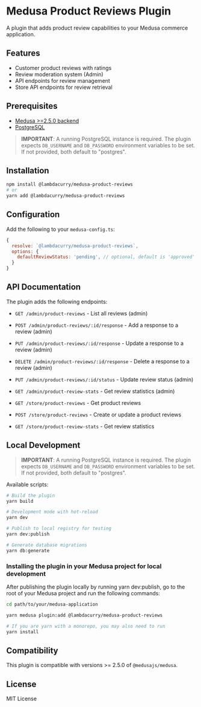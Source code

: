 # Medusa Product Reviews Plugin

A plugin that adds product review capabilities to your Medusa commerce application.

## Features

- Customer product reviews with ratings
- Review moderation system (Admin)
- API endpoints for review management
- Store API endpoints for review retrieval

## Prerequisites

- [Medusa >=2.5.0 backend](https://docs.medusajs.com/development/backend/install)
- [PostgreSQL](https://docs.medusajs.com/development/backend/prepare-environment#postgresql)

> **IMPORTANT**: A running PostgreSQL instance is required. The plugin expects `DB_USERNAME` and `DB_PASSWORD` environment variables to be set. If not provided, both default to "postgres".

## Installation

```bash
npm install @lambdacurry/medusa-product-reviews
# or
yarn add @lambdacurry/medusa-product-reviews
```

## Configuration

Add the following to your `medusa-config.ts`:

```js
{
  resolve: `@lambdacurry/medusa-product-reviews`,
  options: {
    defaultReviewStatus: 'pending', // optional, default is 'approved'
  }
}
```

## API Documentation

The plugin adds the following endpoints:

- `GET /admin/product-reviews` - List all reviews (admin)
- `POST /admin/product-reviews/:id/response` - Add a response to a review (admin)
- `PUT /admin/product-reviews/:id/response` - Update a response to a review (admin)
- `DELETE /admin/product-reviews/:id/response` - Delete a response to a review (admin)
- `PUT /admin/product-reviews/:id/status` - Update review status (admin)
- `GET /admin/product-review-stats` - Get review statistics (admin)


- `GET /store/product-reviews` - Get product reviews
- `POST /store/product-reviews` - Create or update a product reviews
- `GET /store/product-review-stats` - Get review statistics

## Local Development

> **IMPORTANT**: A running PostgreSQL instance is required. The plugin expects `DB_USERNAME` and `DB_PASSWORD` environment variables to be set. If not provided, both default to "postgres".

Available scripts:
```bash
# Build the plugin
yarn build

# Development mode with hot-reload
yarn dev

# Publish to local registry for testing
yarn dev:publish

# Generate database migrations
yarn db:generate
```

### Installing the plugin in your Medusa project for local development
After publishing the plugin locally by running yarn dev:publish, go to the root of your Medusa project and run the following commands:

```bash
cd path/to/your/medusa-application

yarn medusa plugin:add @lambdacurry/medusa-product-reviews

# If you are yarn with a monorepo, you may also need to run
yarn install
```

## Compatibility

This plugin is compatible with versions >= 2.5.0 of `@medusajs/medusa`.

## License

MIT License

